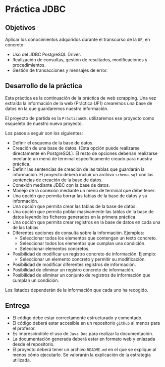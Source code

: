 # Práctica JDBC
## Objetivos
Aplicar los conocimientos adquiridos durante el transcurso de la `UF`, en concreto:
* Uso del JDBC PostgreSQL Driver.
* Realización de consultas, gestión de resultados, modificaciones y procedimientos.
* Gestión de transacciones y mensajes de error.

## Desarrollo de la práctica
Esta práctica es la continuación de la práctica de web scrapping. Una vez extraída la información de la web (Práctica UF1) crearemos una base de datos en la que guardaremos nuestra información.

El proyecto de partida es la `PrácticaACB`. utilizaremos ese proyecto como esqueleto de nuestro nuevo proyecto.

Los pasos a seguir son los siguientes:

* Definir el esquema de la base de datos.
* Creación de una base de datos. (Esta opción puede realizarse directamente en PostgreSQL). El resto de opciones deberían realizarse mediante un menú de terminal específicamente creado para nuestra práctica.
* Definir las sentencias de creación de las tablas que guardarán la información. El proyecto deberá incluir un archivo `schema.sql` con las sentencias de creación de la base de datos.
* Conexión mediante JDBC con la base de datos.
* Manejo de la conexión mediante un menú de terminal que debe tener:
 * Una opción que permita borrar las tablas de la base de datos y su información.
 * Una opción que permita crear las tablas de la base de datos.
 * Una opción que permita poblar masivamente las tablas de la base de datos leyendo los ficheros generados en la primera práctica.
 * Una opción que permita crear registros en la base de datos en cada una de las tablas.
 * Diferentes opciones de consulta sobre la información. Ejemplos:
   - Seleccionar todos los elementos que contengan un texto concreto.
   - Seleccionar todos los elementos que cumplan una condición.
   - Seleccionar elementos concretos.
 * Posibilidad de modificar un registro concreto de información. Ejemplo:
   - Seleccionar un elemento concreto y permitir su modificación.
 * Posibilidad de modificar diferentes registros de información.
 * Posibilidad de eliminar un registro concreto de información.
 * Posibilidad de eliminar un conjunto de registros de información que cumplan un condición.

Los listados dependerán de la información que cada uno ha recogido.


## Entrega
* El código debe estar correctamente estructurado y comentado.
* El código deberá estar accesible en un repositorio `github` al menos para el profesor.
* Es imprescindible el uso de `Java Doc` para realizar la documentación.
* La documentación generada deberá estar en formato web y enlazada desde el repositorio.
* El proyecto deberá tener un archivo `README.md` en el que se explique al menos cómo ejecutarlo. Se valorarán la explicación de la estrategia utilizada.
